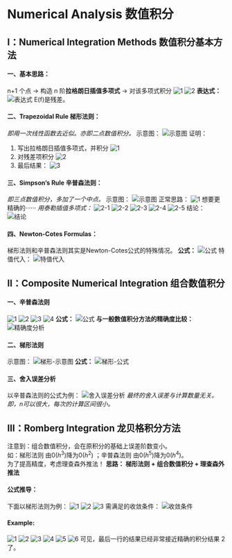 # Numerical Analysis 数值积分

## Ⅰ：Numerical Integration Methods 数值积分基本方法
#### 一、基本思路：
n+1 个点 -> 构造 n 阶**拉格朗日插值多项式** -> 对该多项式积分
![1](数值积分基本方法-1.png)
![2](数值积分基本方法-2.png)
**表达式：**
![表达式](数值积分基本方法-3.png)
E(f)是残差。

#### 二、Trapezoidal Rule 梯形法则：
*即用一次线性函数去近似。亦即二点数值积分。*
示意图：
![示意图](梯形法则-示意图.png)
证明：
1. 写出拉格朗日插值多项式，并积分
![1](梯形法则-1.png)
2. 对残差项积分
![2](梯形法则-2.png)
3. 最后结果：
![3](梯形法则-3.png)

#### 三、Simpson’s Rule 辛普森法则：
*即三点数值积分，多加了一个中点。*
示意图：
![示意图](辛普森法则-示意图.png)
正常思路：
![1](辛普森法则-1.png)
想要更精确的······
*用泰勒插值多项式：*
![2-1](辛普森法则-2-1.png)
![2-2](辛普森法则-2-2.png)
![2-3](辛普森法则-2-3.png)
![2-4](辛普森法则-2-4.png)
![2-5](辛普森法则-2-5.png)
结论：
![结论](辛普森法则-结论.png)

#### 四、Newton-Cotes Formulas：
梯形法则和辛普森法则其实是Newton-Cotes公式的特殊情况。
**公式：**
![公式](<Newton-Cotes Formulas.png>)
特值代入：
![特值代入](<Newton-Cotes Formulas 特值代入.png>)

## Ⅱ：Composite Numerical Integration 组合数值积分

#### 一、辛普森法则
![1](组合数值积分-1.png)
![2](组合数值积分-2.png)
![3](组合数值积分-3.png)
![4](组合数值积分-4.png)
**公式：**
![公式](组合数值积分-公式.png)
**与一般数值积分方法的精确度比较：**
![精确度分析](组合数值积分-精确度分析.png)

#### 二、梯形法则
示意图：
![梯形-示意图](组合数值积分-梯形-示意图.png)
**公式：**
![梯形-公式](组合数值积分-梯形-公式.png)

#### 三、舍入误差分析
以辛普森法则的公式为例：
![舍入误差分析](组合数值积分-舍入误差分析.png)
*最终的舍入误差与计算数量无关。即，n可以很大，每次的计算区间很小。*

## Ⅲ：Romberg Integration 龙贝格积分方法
注意到：组合数值积分，会在原积分的基础上误差阶数变小。  
如：梯形法则 由$0$($h^3$)降为$0$($h^2$) ；辛普森法则 由$0$($h^5$)降为$0$($h^4$)。  
为了提高精度，考虑理查森外推法！
**思路：
梯形法则 + 组合数值积分 + 理查森外推法**  
#### 公式推导：
下面以梯形法则为例：
![1](龙贝格积分方法-1.png)
![2](龙贝格积分方法-2.png)
![3](龙贝格积分方法-3.png)
需满足的收敛条件：
![收敛条件](龙贝格积分方法-收敛条件.png)  
#### Example:
![1](龙贝格-E1.png)
![2](龙贝格-E2.png)
![3](龙贝格-E3.png)
![4](龙贝格-E4.png)
![5](龙贝格-E5.png)
![6](龙贝格-E6.png)
可见，最后一行的结果已经非常接近精确的积分结果 2 了。
